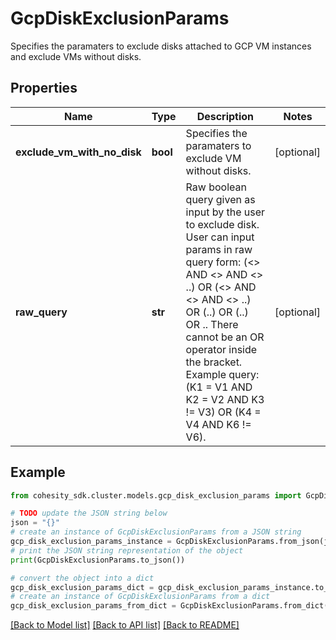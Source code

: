 # GcpDiskExclusionParams

Specifies the paramaters to exclude disks attached to GCP VM instances and exclude VMs without disks.

## Properties

Name | Type | Description | Notes
------------ | ------------- | ------------- | -------------
**exclude_vm_with_no_disk** | **bool** | Specifies the paramaters to exclude VM without disks. | [optional] 
**raw_query** | **str** | Raw boolean query given as input by the user to exclude disk. User can input params in raw query form: (&lt;&gt; AND &lt;&gt; AND &lt;&gt; ..) OR (&lt;&gt; AND &lt;&gt; AND &lt;&gt; ..) OR (..) OR (..) OR .. There cannot be an OR operator inside the bracket. Example query: (K1 &#x3D; V1 AND K2 &#x3D; V2 AND K3 !&#x3D; V3) OR (K4 &#x3D; V4 AND K6 !&#x3D; V6). | [optional] 

## Example

```python
from cohesity_sdk.cluster.models.gcp_disk_exclusion_params import GcpDiskExclusionParams

# TODO update the JSON string below
json = "{}"
# create an instance of GcpDiskExclusionParams from a JSON string
gcp_disk_exclusion_params_instance = GcpDiskExclusionParams.from_json(json)
# print the JSON string representation of the object
print(GcpDiskExclusionParams.to_json())

# convert the object into a dict
gcp_disk_exclusion_params_dict = gcp_disk_exclusion_params_instance.to_dict()
# create an instance of GcpDiskExclusionParams from a dict
gcp_disk_exclusion_params_from_dict = GcpDiskExclusionParams.from_dict(gcp_disk_exclusion_params_dict)
```
[[Back to Model list]](../README.md#documentation-for-models) [[Back to API list]](../README.md#documentation-for-api-endpoints) [[Back to README]](../README.md)


